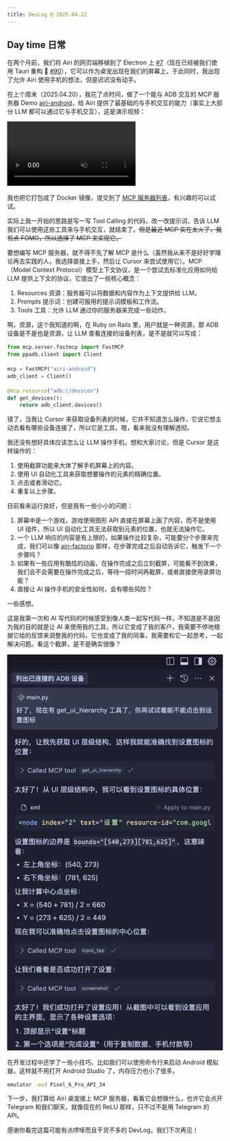 ```yaml
---
title: DevLog @ 2025.04.22
---
```


## Day time 日常

在两个月前，我们将 Airi 的网页端移植到了 Electron 上 [#7](https://github.com/moeru-ai/airi/pull/7)（现在已经被我们使用 Tauri 重构 🤣 [#90](https://github.com/moeru-ai/airi/pull/90)），它可以作为桌宠出现在我们的屏幕上，于此同时，我出现了允许 Airi 使用手机的想法，但是迟迟没有动手。

在上个周末（2025.04.20），我花了点时间，做了一个能与 ADB 交互的 MCP 服务器 Demo [airi-android](https://github.com/LemonNekoGH/airi-android)，给 Airi 提供了最基础的与手机交互的能力（事实上大部分 LLM 都可以通过它与手机交互），这是演示视频：

<video controls muted>
  <source src="../../static/blog/DevLog-2025.04.22/cursor-open-settings.mp4">
</video>

我也把它打包成了 Docker 镜像，提交到了 [MCP 服务器列表](https://mcp.so/server/airi-android/lemonnekogh)，有兴趣的可以试试。

实际上我一开始的思路是写一写 Tool Calling 的代码，改一改提示词，告诉 LLM 我们可以使用这些工具来与手机交互，就结束了。~~但是最近 MCP 实在太火了，我有点 FOMO，所以选择了 MCP 来实现它。~~

要想编写 MCP 服务器，就不得不先了解 MCP 是什么（虽然我从来不是好好学理论再去实践的人，我选择直接上手，然后让 Cursor 来尝试使用它）。MCP（Model Context Protocol）模型上下文协议，是一个尝试去标准化应用如何给 LLM 提供上下文的协议，它提出了一些核心概念：

1. Resources 资源：服务器可以将数据和内容作为上下文提供给 LLM。
2. Prompts 提示词：创建可服用的提示词模板和工作流。
3. Tools 工具：允许 LLM 通过你的服务器来完成一些动作。

啊，资源，这个我知道的啊，在 Ruby on Rails 里，用户就是一种资源，那 ADB 设备是不是也是资源，让 LLM 查看连接的设备列表，是不是就可以写成：

```python
from mcp.server.fastmcp import FastMCP
from ppadb.client import Client

mcp = FastMCP("airi-android")
adb_client = Client()

@mcp.resource("adb://devices")
def get_devices():
    return adb_client.devices()
```

错了，当我让 Cursor 来获取设备列表的时候，它并不知道怎么操作，它说它想主动去看有哪些设备连接了，所以它是工具，嗯，看来我没有理解透彻。

我还没有想好具体应该怎么让 LLM 操作手机，想和大家讨论，但是 Cursor 是这样操作的：

1. 使用截屏功能来大体了解手机屏幕上的内容。
2. 使用 UI 自动化工具来获取想要操作的元素的精确位置。
3. 点击或者滑动它。
4. 重复以上步骤。

目前看来运行良好，但是我有一些小小的问题：

1. 屏幕中是一个游戏，游戏使用图形 API 直接在屏幕上画了内容，而不是使用 UI 组件，所以 UI 自动化工具无法获取到元素的位置，也就无法操作它。
2. 一个 LLM 响应的内容是有上限的，如果操作比较复杂，可能要分个步骤来完成，我们可以像 [airi-factorio](https://github.com/moeru-ai/airi-factorio) 那样，在步骤完成之后自动告诉它，触发下一个步骤吗？
3. 如果有一些应用有酷炫的动画，在操作完成之后立刻截屏，可能看不到效果，我们会不会需要在操作完成之后，等待一段时间再截屏，或者直接使用录屏功能？
4. 直接让 AI 操作手机的安全性如何，会有哪些风险？

一些感想。

这是我第一次和 AI 写代码的时候感受到像人类一起写代码一样，不知道是不是因为我的目的就是让 AI 来使用我的工具，所以它变成了我的客户，我需要不停地根据它给的反馈来调整我的代码，它也变成了我的同事，我需要和它一起思考，一起解决问题。看这个截屏，是不是确实很像？

![](../../../assets/images/blog/DevLog-2025.04.22/develop-with-cursor.jpeg)

在开发过程中还学了一些小技巧，比如我们可以使用命令行来启动 Android 模拟器，这样就不用打开 Android Studio 了，内存压力也小了很多。

```bash
emulator -avd Pixel_6_Pro_API_34
```

下一步，我打算给 Airi 桌宠接上 MCP 服务器，看看它会想做什么，也许它会点开 Telegram 和我们聊天，就像现在的 ReLU 那样，只不过不是用 Telegram 的 API。

感谢你看完这篇可能有点啰嗦而且干货不多的 DevLog，我们下次再见！
